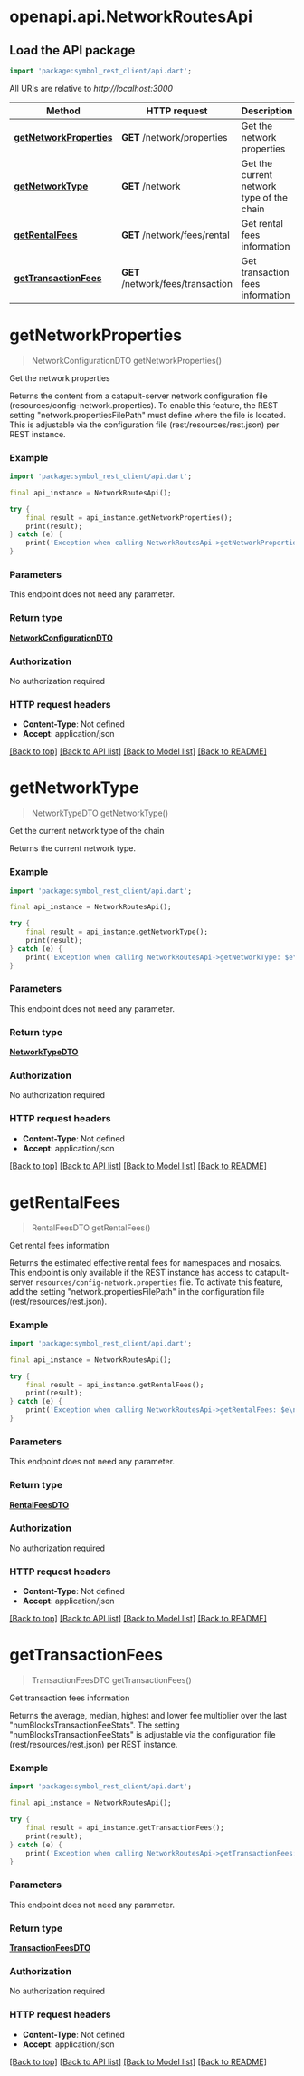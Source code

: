# openapi.api.NetworkRoutesApi

## Load the API package
```dart
import 'package:symbol_rest_client/api.dart';
```

All URIs are relative to *http://localhost:3000*

Method | HTTP request | Description
------------- | ------------- | -------------
[**getNetworkProperties**](NetworkRoutesApi.md#getnetworkproperties) | **GET** /network/properties | Get the network properties
[**getNetworkType**](NetworkRoutesApi.md#getnetworktype) | **GET** /network | Get the current network type of the chain
[**getRentalFees**](NetworkRoutesApi.md#getrentalfees) | **GET** /network/fees/rental | Get rental fees information
[**getTransactionFees**](NetworkRoutesApi.md#gettransactionfees) | **GET** /network/fees/transaction | Get transaction fees information


# **getNetworkProperties**
> NetworkConfigurationDTO getNetworkProperties()

Get the network properties

Returns the content from a catapult-server network configuration file (resources/config-network.properties). To enable this feature, the REST setting \"network.propertiesFilePath\" must define where the file is located. This is adjustable via the configuration file (rest/resources/rest.json) per REST instance. 

### Example
```dart
import 'package:symbol_rest_client/api.dart';

final api_instance = NetworkRoutesApi();

try {
    final result = api_instance.getNetworkProperties();
    print(result);
} catch (e) {
    print('Exception when calling NetworkRoutesApi->getNetworkProperties: $e\n');
}
```

### Parameters
This endpoint does not need any parameter.

### Return type

[**NetworkConfigurationDTO**](NetworkConfigurationDTO.md)

### Authorization

No authorization required

### HTTP request headers

 - **Content-Type**: Not defined
 - **Accept**: application/json

[[Back to top]](#) [[Back to API list]](../README.md#documentation-for-api-endpoints) [[Back to Model list]](../README.md#documentation-for-models) [[Back to README]](../README.md)

# **getNetworkType**
> NetworkTypeDTO getNetworkType()

Get the current network type of the chain

Returns the current network type.

### Example
```dart
import 'package:symbol_rest_client/api.dart';

final api_instance = NetworkRoutesApi();

try {
    final result = api_instance.getNetworkType();
    print(result);
} catch (e) {
    print('Exception when calling NetworkRoutesApi->getNetworkType: $e\n');
}
```

### Parameters
This endpoint does not need any parameter.

### Return type

[**NetworkTypeDTO**](NetworkTypeDTO.md)

### Authorization

No authorization required

### HTTP request headers

 - **Content-Type**: Not defined
 - **Accept**: application/json

[[Back to top]](#) [[Back to API list]](../README.md#documentation-for-api-endpoints) [[Back to Model list]](../README.md#documentation-for-models) [[Back to README]](../README.md)

# **getRentalFees**
> RentalFeesDTO getRentalFees()

Get rental fees information

Returns the estimated effective rental fees for namespaces and mosaics. This endpoint is only available if the REST instance has access to catapult-server ``resources/config-network.properties`` file. To activate this feature, add the setting \"network.propertiesFilePath\" in the configuration file (rest/resources/rest.json). 

### Example
```dart
import 'package:symbol_rest_client/api.dart';

final api_instance = NetworkRoutesApi();

try {
    final result = api_instance.getRentalFees();
    print(result);
} catch (e) {
    print('Exception when calling NetworkRoutesApi->getRentalFees: $e\n');
}
```

### Parameters
This endpoint does not need any parameter.

### Return type

[**RentalFeesDTO**](RentalFeesDTO.md)

### Authorization

No authorization required

### HTTP request headers

 - **Content-Type**: Not defined
 - **Accept**: application/json

[[Back to top]](#) [[Back to API list]](../README.md#documentation-for-api-endpoints) [[Back to Model list]](../README.md#documentation-for-models) [[Back to README]](../README.md)

# **getTransactionFees**
> TransactionFeesDTO getTransactionFees()

Get transaction fees information

Returns the average, median, highest and lower fee multiplier over the last \"numBlocksTransactionFeeStats\". The setting \"numBlocksTransactionFeeStats\" is adjustable via the configuration file (rest/resources/rest.json) per REST instance. 

### Example
```dart
import 'package:symbol_rest_client/api.dart';

final api_instance = NetworkRoutesApi();

try {
    final result = api_instance.getTransactionFees();
    print(result);
} catch (e) {
    print('Exception when calling NetworkRoutesApi->getTransactionFees: $e\n');
}
```

### Parameters
This endpoint does not need any parameter.

### Return type

[**TransactionFeesDTO**](TransactionFeesDTO.md)

### Authorization

No authorization required

### HTTP request headers

 - **Content-Type**: Not defined
 - **Accept**: application/json

[[Back to top]](#) [[Back to API list]](../README.md#documentation-for-api-endpoints) [[Back to Model list]](../README.md#documentation-for-models) [[Back to README]](../README.md)


